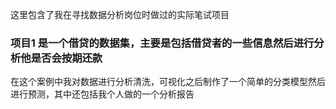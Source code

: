 这里包含了我在寻找数据分析岗位时做过的实际笔试项目  
### 项目1 是一个借贷的数据集，主要是包括借贷者的一些信息然后进行分析他是否会按期还款  
在这个案例中我对数据进行分析清洗，可视化之后制作了一个简单的分类模型然后进行预测，其中还包括我个人做的一个分析报告
